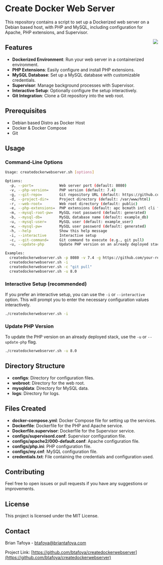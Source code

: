 # Create Docker Web Server

This repository contains a script to set up a Dockerized web server on a Debian based host, with PHP and MySQL, including configuration for Apache, PHP extensions, and Supervisor.

<a href="https://www.buymeacoffee.com/luckyedward"><img src="https://img.buymeacoffee.com/button-api/?text=Buy me Drink&emoji=🍹&slug=luckyedward&button_colour=5F7FFF&font_colour=ffffff&font_family=Bree&outline_colour=000000&coffee_colour=FFDD00" style="float: right;" /></a>

## Features

- **Dockerized Environment**: Run your web server in a containerized environment.
- **PHP Extensions**: Easily configure and install PHP extensions.
- **MySQL Database**: Set up a MySQL database with customizable credentials.
- **Supervisor**: Manage background processes with Supervisor.
- **Interactive Setup**: Optionally configure the setup interactively.
- **Git Integration**: Clone a Git repository into the web root.

## Prerequisites

- Debian based Distro as Docker Host
- Docker & Docker Compose
- Git

## Usage

### Command-Line Options

```bash
Usage: createdockerwebserver.sh [options]

Options:
  -p, --port=            Web server port (default: 8080)
  -v, --php-version=     PHP version (default: 7.4)
  -g, --git-repo=        Git repository URL (default: https://github.com/your-repo/your-project.git)
  -d, --project-dir=     Project directory (default: /var/www/html)
  -r, --web-root=        Web root directory (default: public)
  -e, --php-extensions=  PHP extensions (default: apc bcmath intl cli fpm curl imap imagick gd mysql zip xml soap ssh2 gearman redis apcu mbstring mongodb mailparse tidy gmp sqlite3 mcrypt dev xdebug pgsql opcache gearman maxmind2)
  -m, --mysql-root-pw=   MySQL root password (default: generated)
  -b, --mysql-db=        MySQL database name (default: example_db)
  -u, --mysql-user=      MySQL user (default: example_user)
  -w, --mysql-pw=        MySQL user password (default: generated)
  -h, --help             Show this help message
  -i, --interactive      Interactive setup
  -c, --git-command=     Git command to execute (e.g., git pull)
  -u, --update-php       Update PHP version on an already deployed stack

Examples:
  createdockerwebserver.sh -p 8080 -v 7.4 -g https://github.com/your-repo/your-project.git -d /var/www/html -r public -m example_root_password -b example_db -u example_user -w example_pass
  createdockerwebserver.sh -i
  createdockerwebserver.sh -c "git pull"
  createdockerwebserver.sh -u 8.0
```
### Interactive Setup (recommended)
If you prefer an interactive setup, you can use the `-i` or `--interactive` option. This will prompt you to enter the necessary configuration values interactively.

```bash
./createdockerwebserver.sh -i
```

### Update PHP Version

To update the PHP version on an already deployed stack, use the `-u` or `--update-php` flag.

```bash
./createdockerwebserver.sh -u 8.0
```

## Directory Structure

- **configs**: Directory for configuration files.
- **webroot**: Directory for the web root.
- **mysqldata**: Directory for MySQL data.
- **logs**: Directory for logs.

## Files Created

- **docker-compose.yml**: Docker Compose file for setting up the services.
- **Dockerfile**: Dockerfile for the PHP and Apache service.
- **Dockerfile.supervisor**: Dockerfile for the Supervisor service.
- **configs/supervisord.conf**: Supervisor configuration file.
- **configs/apache2/000-default.conf**: Apache configuration file.
- **configs/php.ini**: PHP configuration file.
- **configs/my.cnf**: MySQL configuration file.
- **credentials.txt**: File containing the credentials and configuration used.

## Contributing

Feel free to open issues or pull requests if you have any suggestions or improvements.

## License

This project is licensed under the MIT License.

## Contact

Brian Tafoya - btafoya@briantafoya.com

Project Link: [https://github.com/btafoya/createdockerwebserver](https://github.com/btafoya/createdockerwebserver)
